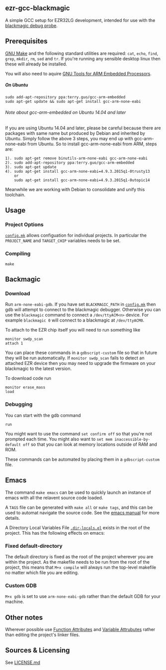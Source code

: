## ezr-gcc-blackmagic ##

A simple GCC setup for EZR32LG development, intended for use with the
[blackmagic debug probe](https://github.com/gsmcmullin/blackmagic).

## Prerequisites ##

[GNU Make](http://www.gnu.org/software/make/) and the following
standard utilities are required: `cat`, `echo`, `find`, `grep`,
`mkdir`, `rm`, `sed` and `tr`. If you're running any sensible desktop
linux then these will already be installed.

You will also need to aquire
[GNU Tools for ARM Embedded Processors](https://launchpad.net/gcc-arm-embedded/).

##### On Ubuntu

```
sudo add-apt-repository ppa:terry.guo/gcc-arm-embedded
sudo apt-get update && sudo apt-get install gcc-arm-none-eabi
```

###### Note about gcc-arm-embedded on Ubuntu 14.04 and later

If you are using Ubuntu 14.04 and later, please be careful because
there are packages with same name but produced by Debian and inherited
by Ubuntu. Simply follow the above 3 steps, you may end up with
gcc-arm-none-eabi from Ubuntu. So to install gcc-arm-none-eabi from
ARM, steps are:

```
1). sudo apt-get remove binutils-arm-none-eabi gcc-arm-none-eabi
2). sudo add-apt-repository ppa:terry.guo/gcc-arm-embedded
3). sudo apt-get update
4). sudo apt-get install gcc-arm-none-eabi=4.9.3.2015q1-0trusty13
    or
    sudo apt-get install gcc-arm-none-eabi=4.9.3.2015q1-0utopic14
```
Meanwhile we are working with Debian to consolidate and unify this toolchain.

## Usage ##

### Project Options ###

[`config.mk`](config.mk) allows configuation for individual
projects. In particular the `PROJECT_NAME` and `TARGET_CHIP` variables
needs to be set.

### Compiling ###

`make`

## Backmagic ##

### Download ###

Run `arm-none-eabi-gdb`. If you have set `BLACKMAGIC_PATH` in
[`config.mk`](config.mk) then gdb will attempt to connect to the
blackmagic debugger. Otherwise you can use the `blackmagic` command to
connect a `/dev/ttyACM<n>` device. For example `blackmagic 0` will
connect to a blackmagic at `/dev/ttyACM0`.

To attach to the EZR chip itself you will need to run something like

```
monitor swdp_scan
attach 1
```

You can place these commands in a `gdbscript-custom` file so that in
future they will be run automatically. If `monitor swdp_scan` fails to
detect an attached EZR device then you may need to upgrade the
firmware on your blackmagic to the latest version.

To download code run

```
monitor erase_mass
load
```

### Debugging ###

You can start with the gdb command

```
run
```

You might want to use the command `set confirm off` so that you're not
prompted each time. You might also want to `set mem
inaccessible-by-default off` so that you can look at memory locations
outside of RAM and ROM.

These commands can be automated by placing them in a `gdbscript-custom` file.

## Emacs ##

The command `make emacs` can be used to quickly launch an instance of
emacs with all the relavent source code loaded.

A `TAGS` file can be generated with `make all` or `make tags`, and
this can be used to automat navigate the source code. See the
[emacs manual](https://www.gnu.org/software/emacs/manual/html_node/emacs/Tags.html)
for more details.

A Directory Local Variables File [`.dir-locals.el`](.dir-locals.el)
exists in the root of the project. This has the following effects
on emacs:

### Fixed default-directory ###

The default directory is fixed as the root of the project wherever you
are within the project. As the makefile needs to be run from the root
of the project, this means that `M+x compile` will always run the
top-level makefile no matter which file you are editing.

### Custom GDB ###

`M+x gdb` is set to use `arm-none-eabi-gdb` rather than the default GDB for your
machine.

## Other notes ##

Wherever possible use
[Function Attributes](http://gcc.gnu.org/onlinedocs/gcc/Function-Attributes.html)
and
[Variable Attrubutes](http://gcc.gnu.org/onlinedocs/gcc/Variable-Attributes.html)
rather than editing the project's linker files.

## Sources & Licensing ##

See [LICENSE.md](LICENSE-ezr-gcc-blackmagic.md)
